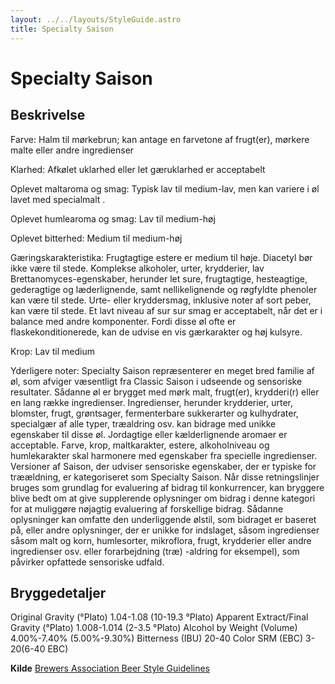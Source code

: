 ```yaml
---
layout: ../../layouts/StyleGuide.astro
title: Specialty Saison
---
```

# Specialty Saison

## Beskrivelse
Farve: Halm til mørkebrun; kan antage en farvetone af frugt(er), mørkere malte eller andre ingredienser

Klarhed: Afkølet uklarhed eller let gæruklarhed er acceptabelt

Oplevet maltaroma og smag: Typisk lav til medium-lav, men kan variere i øl lavet med specialmalt .

Oplevet humlearoma og smag: Lav til medium-høj

Oplevet bitterhed: Medium til medium-høj

Gæringskarakteristika: Frugtagtige estere er medium til høje. Diacetyl bør ikke være til stede. Komplekse alkoholer, urter, krydderier, lav Brettanomyces-egenskaber, herunder let sure, frugtagtige, hesteagtige, gederagtige og læderlignende, samt nellikelignende og røgfyldte phenoler kan være til stede. Urte- eller kryddersmag, inklusive noter af sort peber, kan være til stede. Et lavt niveau af sur sur smag er acceptabelt, når det er i balance med andre komponenter. Fordi disse øl ofte er flaskekonditionerede, kan de udvise en vis gærkarakter og høj kulsyre.

Krop: Lav til medium

Yderligere noter: Specialty Saison repræsenterer en meget bred familie af øl, som afviger væsentligt fra Classic Saison i udseende og sensoriske resultater. Sådanne øl er brygget med mørk malt, frugt(er), krydderi(r) eller en lang række ingredienser. Ingredienser, herunder krydderier, urter, blomster, frugt, grøntsager, fermenterbare sukkerarter og kulhydrater, specialgær af alle typer, træaldring osv. kan bidrage med unikke egenskaber til disse øl. Jordagtige eller kælderlignende aromaer er acceptable. Farve, krop, maltkarakter, estere, alkoholniveau og humlekarakter skal harmonere med egenskaber fra specielle ingredienser. Versioner af Saison, der udviser sensoriske egenskaber, der er typiske for træældning, er kategoriseret som Specialty Saison.						Når disse retningslinjer bruges som grundlag for evaluering af bidrag til konkurrencer, kan bryggere blive bedt om at give supplerende oplysninger om bidrag i denne kategori for at muliggøre nøjagtig evaluering af forskellige bidrag. Sådanne oplysninger kan omfatte den underliggende ølstil, som bidraget er baseret på, eller andre oplysninger, der er unikke for indslaget, såsom ingredienser såsom malt og korn, humlesorter, mikroflora, frugt, krydderier eller andre ingredienser osv. eller forarbejdning (træ) -aldring for eksempel), som påvirker opfattede sensoriske udfald.




## Bryggedetaljer
Original Gravity (°Plato) 1.04-1.08 (10-19.3 °Plato)
Apparent Extract/Final Gravity (°Plato) 1.008-1.014 (2-3.5 °Plato)
Alcohol by Weight (Volume) 4.00%-7.40% (5.00%-9.30%)
Bitterness (IBU) 20-40
Color SRM (EBC) 3-20(6-40 EBC)					



**Kilde**
[Brewers Association Beer Style Guidelines](https://www.brewersassociation.org/)
